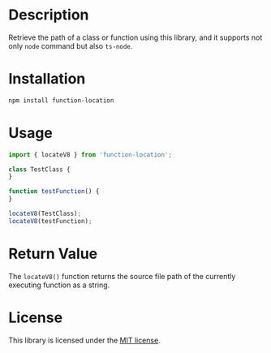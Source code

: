 # Description

Retrieve the path of a class or function using this library, and it supports not only `node` command but also 
`ts-node`.

# Installation

```bash
npm install function-location
```

# Usage

```ts
import { locateV8 } from 'function-location';

class TestClass {
}

function testFunction() {
}

locateV8(TestClass);
locateV8(testFunction);
```

# Return Value

The `locateV8()` function returns the source file path of the currently executing function as a string.

# License

This library is licensed under the [MIT license](https://github.com/Nhahan/function-location).